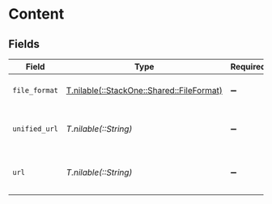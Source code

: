 # Content


## Fields

| Field                                                                          | Type                                                                           | Required                                                                       | Description                                                                    | Example                                                                        |
| ------------------------------------------------------------------------------ | ------------------------------------------------------------------------------ | ------------------------------------------------------------------------------ | ------------------------------------------------------------------------------ | ------------------------------------------------------------------------------ |
| `file_format`                                                                  | [T.nilable(::StackOne::Shared::FileFormat)](../../models/shared/fileformat.md) | :heavy_minus_sign:                                                             | The file format of the file                                                    |                                                                                |
| `unified_url`                                                                  | *T.nilable(::String)*                                                          | :heavy_minus_sign:                                                             | Unified URL where the file content is located                                  | /unified/hris/employees/16022323/documents/79715678/download                   |
| `url`                                                                          | *T.nilable(::String)*                                                          | :heavy_minus_sign:                                                             | URL where the file content is located                                          | https://example.com/file.pdf                                                   |